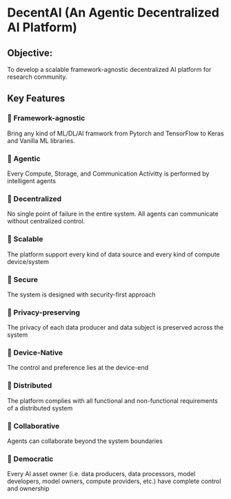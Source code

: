# DecentAI (An Agentic Decentralized AI Platform)

## Objective:

To develop a scalable framework-agnostic decentralized AI platform for research community.

## Key Features

### 🤔 Framework-agnostic
Bring any kind of ML/DL/AI framwork from Pytorch and TensorFlow to Keras and Vanilla ML libraries.

### 🤔 Agentic
Every Compute, Storage, and Communication Activitty is performed by intelligent agents

### 🤔 Decentralized
No single point of failure in the entire system. All agents can communicate without centralized control. 

### 🤔 Scalable
The platform support every kind of data source and every kind of compute device/system

### 🤔 Secure
The system is designed with security-first approach

### 🤔 Privacy-preserving
The privacy of each data producer and data subject is preserved across the system

### 🤔 Device-Native
The control and preference lies at the device-end

### 🤔 Distributed
The platform complies with all functional and non-functional requirements of a distributed system

### 🤔 Collaborative
Agents can collaborate beyond the system boundaries

### 🤔 Democratic
Every AI asset owner (i.e. data producers, data processors, model developers, model owners, compute providers, etc.) have complete control and ownership
